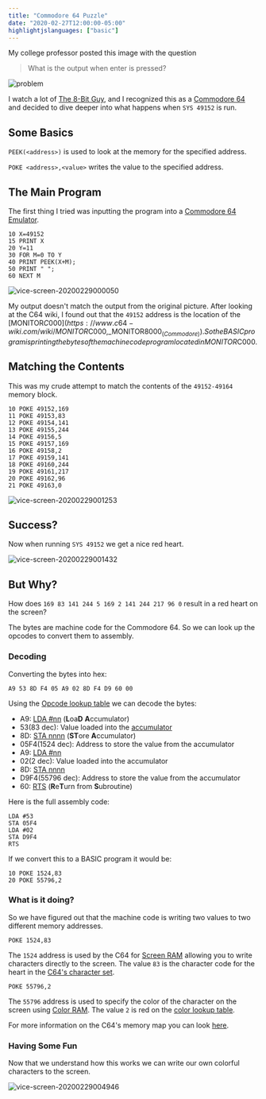 ```yaml
---
title: "Commodore 64 Puzzle"
date: "2020-02-27T12:00:00-05:00"
highlightjslanguages: ["basic"]
---
```


My college professor posted this image with the question

> What is the output when enter is pressed?

![problem](https://f001.backblazeb2.com/file/grbt-blog/images/posts/c64-puzzle/problem.jpg)

<!--more-->

I watch a lot of [The 8-Bit Guy](https://www.youtube.com/channel/UC8uT9cgJorJPWu7ITLGo9Ww), and I recognized this as a [Commodore 64](https://en.wikipedia.org/wiki/Commodore_64) and decided to dive deeper into what happens when `SYS 49152` is run.

## Some Basics

`PEEK(<address>)` is used to look at the memory for the specified address.

`POKE <address>,<value>` writes the value to the specified address.

## The Main Program

The first thing I tried was inputting the program into a [Commodore 64 Emulator](http://vice-emu.sourceforge.net/).

```basic
10 X=49152
15 PRINT X
20 Y=11
30 FOR M=0 TO Y
40 PRINT PEEK(X+M);
50 PRINT " ";
60 NEXT M
```

![vice-screen-20200229000050](https://f001.backblazeb2.com/file/grbt-blog/images/posts/c64-puzzle/vice-screen-20200229000050.png)

My output doesn't match the output from the original picture. After looking at the C64 wiki, I found out that the `49152` address is the location of the [MONITOR$C000](https://www.c64-wiki.com/wiki/MONITOR$C000,_MONITOR$8000_(Commodore)). So the BASIC program is printing the bytes of the machine code program located in MONITOR$C000.

## Matching the Contents

This was my crude attempt to match the contents of the `49152-49164` memory block.

```basic
10 POKE 49152,169
11 POKE 49153,83
12 POKE 49154,141
13 POKE 49155,244
14 POKE 49156,5
15 POKE 49157,169
16 POKE 49158,2
17 POKE 49159,141
18 POKE 49160,244
19 POKE 49161,217
20 POKE 49162,96
21 POKE 49163,0
```

![vice-screen-20200229001253](https://f001.backblazeb2.com/file/grbt-blog/images/posts/c64-puzzle/vice-screen-20200229001253.png)

## Success?

Now when running `SYS 49152` we get a nice red heart.

![vice-screen-20200229001432](https://f001.backblazeb2.com/file/grbt-blog/images/posts/c64-puzzle/vice-screen-20200229001432.png)

## But Why?

How does `169 83 141 244 5 169 2 141 244 217 96 0` result in a red heart on the screen?

The bytes are machine code for the Commodore 64. So we can look up the opcodes to convert them to assembly.

### Decoding

Converting the bytes into hex:

`A9 53 8D F4 05 A9 02 8D F4 D9 60 00`

Using the [Opcode lookup table](https://www.c64-wiki.com/wiki/Opcode) we can decode the bytes:

* A9: [LDA #nn](https://www.c64-wiki.com/wiki/LDA) (**L**oa**D** **A**ccumulator)
* 53(83 dec): Value loaded into the [accumulator](https://www.c64-wiki.com/wiki/Accumulator)
* 8D: [STA nnnn](https://www.c64-wiki.com/wiki/STA) (**ST**ore **A**ccumulator)
* 05F4(1524 dec): Address to store the value from the accumulator
* A9: [LDA #nn](https://www.c64-wiki.com/wiki/LDA)
* 02(2 dec):  Value loaded into the accumulator
* 8D: [STA nnnn](https://www.c64-wiki.com/wiki/STA)
* D9F4(55796 dec): Address to store the value from the accumulator
* 60: [RTS](https://www.c64-wiki.com/wiki/RTS) (**R**e**T**urn from **S**ubroutine)


Here is the full assembly code:

```plaintext
LDA #53
STA 05F4
LDA #02
STA D9F4
RTS
```

If we convert this to a BASIC program it would be:

```basic
10 POKE 1524,83
20 POKE 55796,2
```

### What is it doing?

So we have figured out that the machine code is writing two values to two different memory addresses.

`POKE 1524,83`

The `1524` address is used by the C64 for [Screen RAM](https://www.c64-wiki.com/wiki/Screen_RAM) allowing you to write characters directly to the screen. The value `83` is the character code for the heart in the [C64's character set](https://www.c64-wiki.com/wiki/Character_set).

`POKE 55796,2`

The `55796` address is used to specify the color of the character on the screen using [Color RAM](https://www.c64-wiki.com/wiki/Color_RAM). The value `2` is red on the [color lookup table](https://www.c64-wiki.com/wiki/Color).

For more information on the C64's memory map you can look [here](https://www.c64-wiki.com/wiki/Memory_Map).

### Having Some Fun

Now that we understand how this works we can write our own colorful characters to the screen.

![vice-screen-20200229004946](https://f001.backblazeb2.com/file/grbt-blog/images/posts/c64-puzzle/vice-screen-20200229004946.png)
